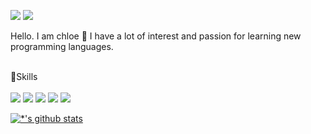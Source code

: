 <a href="https://www.linkedin.com/in/chloe-bae-153367190/"><img src="https://img.shields.io/badge/Linkedin-0A66C2?style=flat-square&logo=Linkedin&logoColor=white&link=https://www.linkedin.com/in/chloe-bae-153367190/"/></a>
<img src="https://img.shields.io/badge/bch00127@gmail.com-EA4335?style=flat-square&logo=Gmail&logoColor=white"/>


Hello. I am chloe 🙌
I have a lot of interest and passion for learning new programming languages.
</br></br>

📍Skills </br></br>
<img src="https://img.shields.io/badge/java-007396?style=flat-square&logo=java&logoColor=white"/>
<img src="https://img.shields.io/badge/SPRING BOOT-6DB33F?style=flat-square&logo=SPRING BOOT&logoColor=white"/>
<img src="https://img.shields.io/badge/MySQL-4479A1?style=flat-square&logo=MySQL&logoColor=white"/>
<img src="https://img.shields.io/badge/Bootstrapap-7952B3?style=flat-square&logo=bootstrap&logoColor=white"/>
<img src="https://img.shields.io/badge/Intellj-000000?style=flat-square&logo=Intellj&logoColor=white"/>



[![*'s github stats](https://github-readme-stats.vercel.app/api?username=Chloe-South)](https://github.com/Chloe-South)


